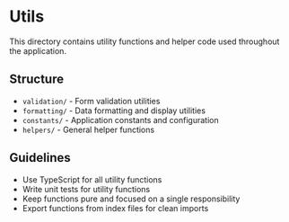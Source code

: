 # Utils

This directory contains utility functions and helper code used throughout the application.

## Structure

- `validation/` - Form validation utilities
- `formatting/` - Data formatting and display utilities
- `constants/` - Application constants and configuration
- `helpers/` - General helper functions

## Guidelines

- Use TypeScript for all utility functions
- Write unit tests for utility functions
- Keep functions pure and focused on a single responsibility
- Export functions from index files for clean imports 